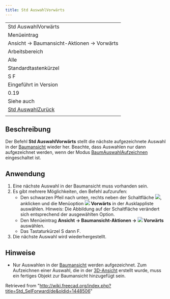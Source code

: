 ```yaml
---
title: Std AuswahlVorwärts
---
```


|                                                       |
| ----------------------------------------------------- |
| Std AuswahlVorwärts                                   |
| Menüeintrag                                           |
| Ansicht → Baumansicht-Aktionen → Vorwärts             |
| Arbeitsbereich                                        |
| Alle                                                  |
| Standardtastenkürzel                                  |
| S F                                                   |
| Eingeführt in Version                                 |
| 0.19                                                  |
| Siehe auch                                            |
| [Std AuswahlZurück](/Std_SelBack/de "Std SelBack/de") |
|                                                       |

## Beschreibung

Der Befehl **Std AuswahlVorwärts** stellt die nächste aufgezeichnete Auswahl in der [Baumansicht](/Tree_view/de "Tree view/de") wieder her. Beachte, dass Auswahlen nur dann aufgezeichnet werden, wenn der Modus [BaumAuswahlAufzeichnen](/Std_TreeRecordSelection/de "Std TreeRecordSelection/de") eingeschaltet ist.

## Anwendung

1. Eine nächste Auswahl in der Baumansicht muss vorhanden sein.
2. Es gibt mehrere Möglichkeiten, den Befehl aufzurufen:
   - Den schwarzen Pfeil nach unten, rechts neben der Schaltfläche ![](/images/Std_TreeSyncView.svg), anklicken und die Menüoption **![](/images/Std_SelForward.svg) Vorwärts** in der Ausklappliste auswählen. Hinweis: Die Abbildung auf der Schaltfläche verändert sich entsprechend der ausgewählten Option.
   - Den Menüeintrag **Ansicht → Baumansicht-Aktionen → ![](/images/Std_SelForward.svg) Vorwärts** auswählen.
   - Das Tastaturkürzel S dann F.
3. Die nächste Auswahl wird wiederhergestellt.

## Hinweise

- Nur Auswahlen in der [Baumansicht](/Tree_view/de "Tree view/de") werden aufgezeichnet. Zum Aufzeichnen einer Auswahl, die in der [3D-Ansicht](/3D_view "3D view") erstellt wurde, muss ein fertiges Objekt zur Baumansicht hinzugefügt sein.

Retrieved from "<http://wiki.freecad.org/index.php?title=Std_SelForward/de&oldid=1448506>"
